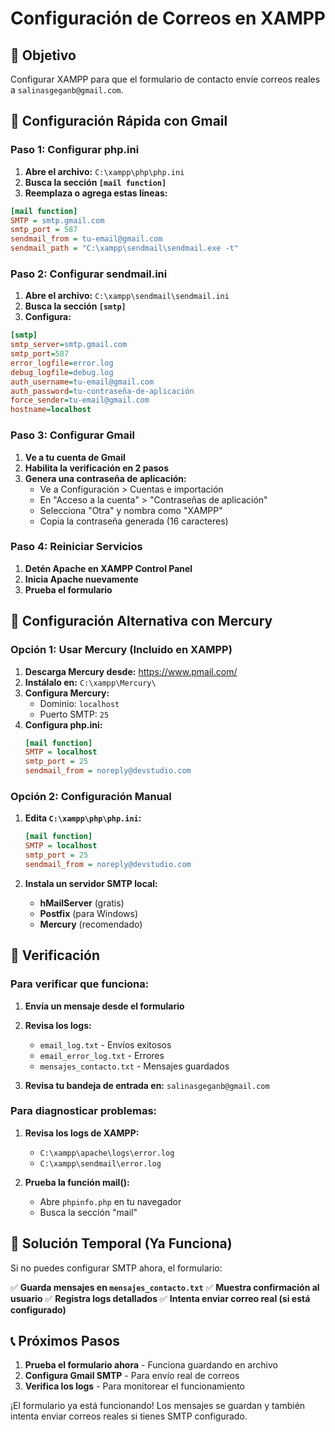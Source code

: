 # Configuración de Correos en XAMPP

## 🎯 **Objetivo**
Configurar XAMPP para que el formulario de contacto envíe correos reales a `salinasgeganb@gmail.com`.

## 📧 **Configuración Rápida con Gmail**

### **Paso 1: Configurar php.ini**

1. **Abre el archivo:** `C:\xampp\php\php.ini`
2. **Busca la sección `[mail function]`**
3. **Reemplaza o agrega estas líneas:**

```ini
[mail function]
SMTP = smtp.gmail.com
smtp_port = 587
sendmail_from = tu-email@gmail.com
sendmail_path = "C:\xampp\sendmail\sendmail.exe -t"
```

### **Paso 2: Configurar sendmail.ini**

1. **Abre el archivo:** `C:\xampp\sendmail\sendmail.ini`
2. **Busca la sección `[smtp]`**
3. **Configura:**

```ini
[smtp]
smtp_server=smtp.gmail.com
smtp_port=587
error_logfile=error.log
debug_logfile=debug.log
auth_username=tu-email@gmail.com
auth_password=tu-contraseña-de-aplicación
force_sender=tu-email@gmail.com
hostname=localhost
```

### **Paso 3: Configurar Gmail**

1. **Ve a tu cuenta de Gmail**
2. **Habilita la verificación en 2 pasos**
3. **Genera una contraseña de aplicación:**
   - Ve a Configuración > Cuentas e importación
   - En "Acceso a la cuenta" > "Contraseñas de aplicación"
   - Selecciona "Otra" y nombra como "XAMPP"
   - Copia la contraseña generada (16 caracteres)

### **Paso 4: Reiniciar Servicios**

1. **Detén Apache en XAMPP Control Panel**
2. **Inicia Apache nuevamente**
3. **Prueba el formulario**

## 🔧 **Configuración Alternativa con Mercury**

### **Opción 1: Usar Mercury (Incluido en XAMPP)**

1. **Descarga Mercury desde:** https://www.pmail.com/
2. **Instálalo en:** `C:\xampp\Mercury\`
3. **Configura Mercury:**
   - Dominio: `localhost`
   - Puerto SMTP: `25`
4. **Configura php.ini:**
   ```ini
   [mail function]
   SMTP = localhost
   smtp_port = 25
   sendmail_from = noreply@devstudio.com
   ```

### **Opción 2: Configuración Manual**

1. **Edita `C:\xampp\php\php.ini`:**
   ```ini
   [mail function]
   SMTP = localhost
   smtp_port = 25
   sendmail_from = noreply@devstudio.com
   ```

2. **Instala un servidor SMTP local:**
   - **hMailServer** (gratis)
   - **Postfix** (para Windows)
   - **Mercury** (recomendado)

## 📝 **Verificación**

### **Para verificar que funciona:**

1. **Envía un mensaje desde el formulario**
2. **Revisa los logs:**
   - `email_log.txt` - Envíos exitosos
   - `email_error_log.txt` - Errores
   - `mensajes_contacto.txt` - Mensajes guardados

3. **Revisa tu bandeja de entrada en:** `salinasgeganb@gmail.com`

### **Para diagnosticar problemas:**

1. **Revisa los logs de XAMPP:**
   - `C:\xampp\apache\logs\error.log`
   - `C:\xampp\sendmail\error.log`

2. **Prueba la función mail():**
   - Abre `phpinfo.php` en tu navegador
   - Busca la sección "mail"

## 🚀 **Solución Temporal (Ya Funciona)**

Si no puedes configurar SMTP ahora, el formulario:

✅ **Guarda mensajes en `mensajes_contacto.txt`**
✅ **Muestra confirmación al usuario**
✅ **Registra logs detallados**
✅ **Intenta enviar correo real (si está configurado)**

## 📞 **Próximos Pasos**

1. **Prueba el formulario ahora** - Funciona guardando en archivo
2. **Configura Gmail SMTP** - Para envío real de correos
3. **Verifica los logs** - Para monitorear el funcionamiento

¡El formulario ya está funcionando! Los mensajes se guardan y también intenta enviar correos reales si tienes SMTP configurado. 
